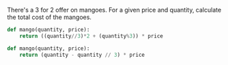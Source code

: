 There's a 3 for 2 offer on mangoes. For a given price and quantity, calculate the total cost of the mangoes.
```py
def mango(quantity, price):
    return ((quantity//3)*2 + (quantity%3)) * price
```
```py
def mango(quantity, price):
    return (quantity - quantity // 3) * price
```
